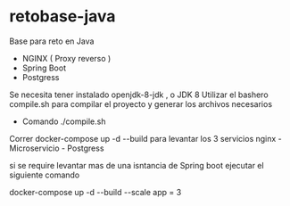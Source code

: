 # retobase-java
Base para reto en Java

- NGINX ( Proxy reverso ) 
- Spring Boot 
- Postgress


Se necesita tener instalado openjdk-8-jdk , o JDK 8
Utilizar el bashero compile.sh para compilar el proyecto y generar los archivos necesarios 
   - Comando ./compile.sh
   
Correr docker-compose up -d --build para levantar los 3 servicios nginx - Microservicio - Postgress

si se require levantar mas de una isntancia de Spring boot ejecutar el siguiente comando 
 
   docker-compose up -d --build --scale app = 3

